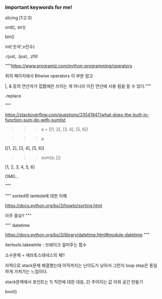 ### Important keywords for me!

slicing [1:2:3]

ord(), str()

bin()

int('숫자',n진수)

.rjust, .ljust, .zfill

"""https://www.programiz.com/python-programming/operators

위의 페이지에서 Bitwise operators 이 부분 참고

|, & 등의 연산자가 집합에만 쓰이는 게 아니라 이진 연산에 사용 됨을 알 수 있다."""

.replace

"""

https://stackoverflow.com/questions/33541947/what-does-the-built-in-function-sum-do-with-sumlist

>>> a = [[1, 2], [3, 4], [5, 6]]

>>> a

[[1, 2], [3, 4], [5, 6]]

>>> sum(a, [])

[1, 2, 3, 4, 5, 6]

OMG...

"""

"""
sorted와 lambda에 대한 이해

https://docs.python.org/ko/3/howto/sorting.html


아주 중요!!
"""

"""
datetime

https://docs.python.org/ko/3/library/datetime.html#module-datetime
"""

itertools.takewhile : 브레이크 걸어주는 함수

소수문제 = 에라토스테네스의 체!!


자력으로 stack문제 해결했는데 아직까지는 난이도가 낮아서 그런지
loop step은 동일하게 가져가는 느낌이다. 

stack문제에서 포인트는 1) 직전에 대한 대응, 2) 주어지는 값 이외 공간 만들기

bool()
